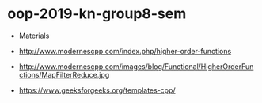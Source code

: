 # oop-2019-kn-group8-sem

* Materials 
- http://www.modernescpp.com/index.php/higher-order-functions
- http://www.modernescpp.com/images/blog/Functional/HigherOrderFunctions/MapFilterReduce.jpg

- https://www.geeksforgeeks.org/templates-cpp/
